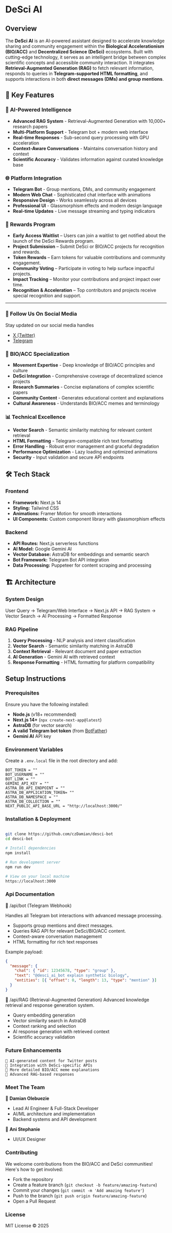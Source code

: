 # DeSci AI

## Overview

The **DeSci AI** is an AI-powered assistant designed to accelerate knowledge sharing and community engagement within the **Biological Accelerationism (BIO/ACC)** and **Decentralized Science (DeSci)** ecosystems. Built with cutting-edge technology, it serves as an intelligent bridge between complex scientific concepts and accessible community interaction. It integrates **Retrieval-Augmented Generation (RAG)** to fetch relevant information, responds to queries in **Telegram-supported HTML formatting**, and supports interactions in both **direct messages (DMs) and group mentions**.

## 🚀 Key Features

### 🤖 **AI-Powered Intelligence**

-  **Advanced RAG System** - Retrieval-Augmented Generation with 10,000+ research papers
-  **Multi-Platform Support** - Telegram bot + modern web interface
-  **Real-time Responses** - Sub-second query processing with GPU acceleration
-  **Context-Aware Conversations** - Maintains conversation history and context
-  **Scientific Accuracy** - Validates information against curated knowledge base

### 🌐 **Platform Integration**

-  **Telegram Bot** - Group mentions, DMs, and community engagement
-  **Modern Web Chat** - Sophisticated chat interface with animations
-  **Responsive Design** - Works seamlessly across all devices
-  **Professional UI** - Glassmorphism effects and modern design language
-  **Real-time Updates** - Live message streaming and typing indicators


### 🎁 **Rewards Program**

-  **Early Access Waitlist** – Users can join a waitlist to get notified about the launch of the DeSci Rewards program.
-  **Project Submission** – Submit DeSci or BIO/ACC projects for recognition and rewards.
-  **Token Rewards** – Earn tokens for valuable contributions and community engagement.
-  **Community Voting** – Participate in voting to help surface impactful projects.
-  **Impact Tracking** – Monitor your contributions and project impact over time.
-  **Recognition & Acceleration** – Top contributors and projects receive special recognition and support.

---
### 🔗 Follow Us On Social Media
Stay updated on our social media handles

- [X (Twitter)](https://x.com/DesciAI_Acc)
- [Telegram](https://t.me/DesciAI_New)


### 🔬 **BIO/ACC Specialization**

-  **Movement Expertise** - Deep knowledge of BIO/ACC principles and culture
-  **DeSci Integration** - Comprehensive coverage of decentralized science projects
-  **Research Summaries** - Concise explanations of complex scientific papers
-  **Community Content** - Generates educational content and explanations
-  **Cultural Awareness** - Understands BIO/ACC memes and terminology

### 📊 **Technical Excellence**

-  **Vector Search** - Semantic similarity matching for relevant content retrieval
-  **HTML Formatting** - Telegram-compatible rich text formatting
-  **Error Handling** - Robust error management and graceful degradation
-  **Performance Optimization** - Lazy loading and optimized animations
-  **Security** - Input validation and secure API endpoints

## 🛠️ Tech Stack

### **Frontend**

- **Framework:** Next.js 14 
- **Styling:** Tailwind CSS
- **Animations:** Framer Motion for smooth interactions
- **UI Components:** Custom component library with glassmorphism effects

### **Backend**

- **API Routes:** Next.js serverless functions
- **AI Model:** Google Gemini AI
- **Vector Database:** AstraDB for embeddings and semantic search
- **Bot Framework:** Telegram Bot API integration
- **Data Processing:** Puppeteer for content scraping and processing

## 🏗️ Architecture

### **System Design**

User Query → Telegram/Web Interface → Next.js API → RAG System → Vector Search → AI Processing → Formatted Response

### **RAG Pipeline**

1. **Query Processing** - NLP analysis and intent classification
2. **Vector Search** - Semantic similarity matching in AstraDB
3. **Context Retrieval** - Relevant document and paper extraction
4. **AI Generation** - Gemini AI with retrieved context
5. **Response Formatting** - HTML formatting for platform compatibility

## Setup Instructions

###  Prerequisites

Ensure you have the following installed:

- **Node.js** (v18+ recommended)
- **Next.js 14+** (`npx create-next-app@latest`)
- **AstraDB** (for vector search)
- **A valid Telegram bot token** (from [BotFather](https://t.me/BotFather))
- **Gemini AI** API key

###  Environment Variables

Create a `.env.local` file in the root directory and add:

```env
BOT_TOKEN = ""
BOT_USERNAME = ""
BOT_LINK = ""
GEMINI_API_KEY = ""
ASTRA_DB_API_ENDPOINT = ""
ASTRA_DB_APPLICATION_TOKEN= ""
ASTRA_DB_NAMESPACE = ""
ASTRA_DB_COLLECTION = ""
NEXT_PUBLIC_API_BASE_URL = "http://localhost:3000/"

```

###  Installation & Deployment


```bash

git clone https://github.com/czDamian/desci-bot
cd desci-bot

# Install dependencies
npm install

# Run development server
npm run dev

# View on your local machine
https://localhost:3000
```

### Api Documentation

📌 /api/bot (Telegram Webhook)

Handles all Telegram bot interactions with advanced message processing.

- Supports group mentions and direct messages.
- Queries RAG API for relevant DeSci/BIO/ACC content.
- Context-aware conversation management
- HTML formatting for rich text responses

Example payload:

```json
{
  "message": {
    "chat": { "id": 12345678, "type": "group" },
    "text": "@desci_ai_bot explain synthetic biology",
    "entities": [{ "offset": 0, "length": 13, "type": "mention" }]
  }
}
```

📌 /api/RAG (Retrieval-Augmented Generation)
Advanced knowledge retrieval and response generation system.

- Query embedding generation
- Vector similarity search in AstraDB
- Context ranking and selection
- AI response generation with retrieved context
- Scientific accuracy validation

### Future Enhancements

    🔹 AI-generated content for Twitter posts
    🔹 Integration with DeSci-specific APIs
    🔹 More detailed BIO/ACC meme explanations
    🔹 Advanced RAG-based responses

### Meet The Team

🔹 **Damian Olebuezie**

- Lead AI Engineer & Full-Stack Developer
- AI/ML architecture and implementation
- Backend systems and API development

🔹 **Ani Stephanie**

- UI/UX Designer

### Contributing

We welcome contributions from the BIO/ACC and DeSci communities! Here's how to get involved:

- Fork the repository
- Create a feature branch (`git checkout -b feature/amazing-feature`)
- Commit your changes (`git commit -m 'Add amazing feature'`)
- Push to the branch (`git push origin feature/amazing-feature`)
- Open a Pull Request

### License

MIT License © 2025
